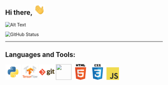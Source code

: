 
## Hi there, <img src="https://github.com/ABSphreak/ABSphreak/blob/master/gifs/Hi.gif" width="35px"> 

![Alt Text](https://images.app.goo.gl/SFv2nxbq3uJWaYL2A.gif)


 
<img src="https://github-readme-stats.vercel.app/api?username=anut123&count_private=true&show_icons=true&theme=radical" alt="GitHub Status"/> <br>
 

 <hr>

## Languages and Tools: 
<img src="https://raw.githubusercontent.com/github/explore/80688e429a7d4ef2fca1e82350fe8e3517d3494d/topics/python/python.png" width="50" height="50" />    <img src="https://raw.githubusercontent.com/github/explore/80688e429a7d4ef2fca1e82350fe8e3517d3494d/topics/tensorflow/tensorflow.png" width="50" height="50" />  <img src="https://raw.githubusercontent.com/github/explore/80688e429a7d4ef2fca1e82350fe8e3517d3494d/topics/git/git.png" width="50" height="50" />  <img 
src="https://github.githubassets.com/images/modules/logos_page/GitHub-Mark.png" width="50" height="50" />      <img src="https://raw.githubusercontent.com/github/explore/80688e429a7d4ef2fca1e82350fe8e3517d3494d/topics/html/html.png" width="50" height="50" />    <img src="https://raw.githubusercontent.com/github/explore/80688e429a7d4ef2fca1e82350fe8e3517d3494d/topics/css/css.png" width="50" height="50" />   <img src="https://raw.githubusercontent.com/github/explore/80688e429a7d4ef2fca1e82350fe8e3517d3494d/topics/javascript/javascript.png" width="40" height="40" />
<br />
